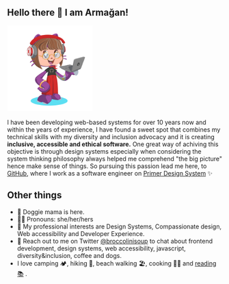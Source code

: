 ## Hello there 👋 I am Armağan!

<img src="broccolinisoup-octocat.png" width="200" height="200" alt="broccolinisoup's octocat image" />

I have been developing web-based systems for over 10 years now and within the years of experience, I have found a sweet spot that combines my technical skills with my diversity and inclusion advocacy and it is creating **inclusive, accessible and ethical software.** One great way of achiving this objective is through design systems especially when considering the system thinking philosophy always helped me comprehend "the big picture" hence make sense of things. So pursuing this passion lead me here, to [GitHub](https://github.com), where I work as a software engineer on [Primer Design System](https://primer.style) ✨


## Other things

- 🐶 Doggie mama is here.
- 👩‍💻 Pronouns: she/her/hers
- 🌱 My professional interests are Design Systems, Compassionate design, Web accessibility and Developer Experience.
- 💬 Reach out to me on Twitter [@broccolinisoup](https://twitter.com/broccolinisoup) to chat about frontend development, design systems, web accessibility, javascript, diversity&inclusion, coffee and dogs.
- I love camping 🏕️, hiking 🥾, beach walking 🏖️, cooking 🧑‍🍳 and [reading 📚](https://www.goodreads.com/user/show/50940270-arma-an) .  


 



